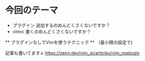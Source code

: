 
# 今回のテーマ


* プラグイン 追加するのめんどくさくないですか？
* vimrc 書くのめんどくさくないですか？


** プラグインなしでVimを使うテクニック **
（最小限の設定で)


記事も書いてます↓
https://zenn.dev/vim_jp/articles/vim_noplugin
